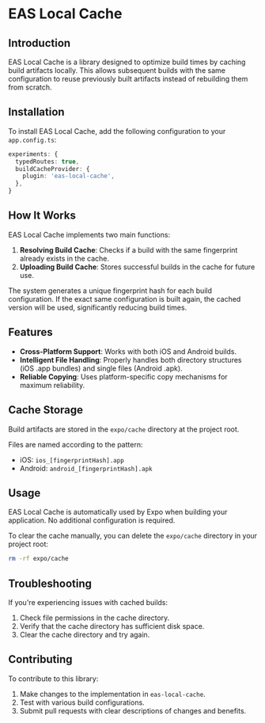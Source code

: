 # EAS Local Cache

## Introduction

EAS Local Cache is a library designed to optimize build times by caching build artifacts locally. This allows subsequent builds with the same configuration to reuse previously built artifacts instead of rebuilding them from scratch.

## Installation

To install EAS Local Cache, add the following configuration to your `app.config.ts`:

```typescript
experiments: {
  typedRoutes: true,
  buildCacheProvider: {
    plugin: 'eas-local-cache',
  },
}
```

## How It Works

EAS Local Cache implements two main functions:

1. **Resolving Build Cache**: Checks if a build with the same fingerprint already exists in the cache.
2. **Uploading Build Cache**: Stores successful builds in the cache for future use.

The system generates a unique fingerprint hash for each build configuration. If the exact same configuration is built again, the cached version will be used, significantly reducing build times.

## Features

- **Cross-Platform Support**: Works with both iOS and Android builds.
- **Intelligent File Handling**: Properly handles both directory structures (iOS .app bundles) and single files (Android .apk).
- **Reliable Copying**: Uses platform-specific copy mechanisms for maximum reliability.

## Cache Storage

Build artifacts are stored in the `expo/cache` directory at the project root.

Files are named according to the pattern:

- iOS: `ios_[fingerprintHash].app`
- Android: `android_[fingerprintHash].apk`

## Usage

EAS Local Cache is automatically used by Expo when building your application. No additional configuration is required.

To clear the cache manually, you can delete the `expo/cache` directory in your project root:

```bash
rm -rf expo/cache
```

## Troubleshooting

If you're experiencing issues with cached builds:

1. Check file permissions in the cache directory.
2. Verify that the cache directory has sufficient disk space.
3. Clear the cache directory and try again.

## Contributing

To contribute to this library:

1. Make changes to the implementation in `eas-local-cache`.
2. Test with various build configurations.
3. Submit pull requests with clear descriptions of changes and benefits.
